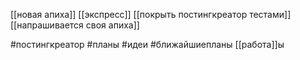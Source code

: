 
[[новая апиха]]
[[экспресс]]
[[покрыть постингкреатор тестами]]
[[напрашивается своя апиха]]

#постингкреатор #планы #идеи #ближайшиепланы 
[[работа]]ы